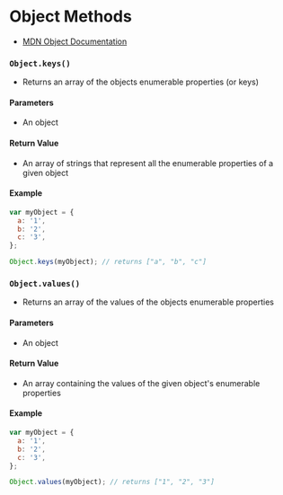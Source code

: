 # Object Methods

  * [MDN Object Documentation](https://developer.mozilla.org/en-US/docs/Web/JavaScript/Reference/Global_Objects/Object)

### `Object.keys()`

  * Returns an array of the objects enumerable properties (or keys)

#### Parameters

  * An object

#### Return Value

  * An array of strings that represent all the enumerable properties of a given object

#### Example

```JavaScript
var myObject = {
  a: '1',
  b: '2',
  c: '3',
};

Object.keys(myObject); // returns ["a", "b", "c"]
```

### `Object.values()`

  * Returns an array of the values of the objects enumerable properties

#### Parameters

  * An object

#### Return Value

  * An array containing the values of the given object's enumerable properties

#### Example

```JavaScript
var myObject = {
  a: '1',
  b: '2',
  c: '3',
};

Object.values(myObject); // returns ["1", "2", "3"]
```
